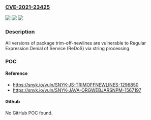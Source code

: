 ### [CVE-2021-23425](https://cve.mitre.org/cgi-bin/cvename.cgi?name=CVE-2021-23425)
![](https://img.shields.io/static/v1?label=Product&message=trim-off-newlines&color=blue)
![](https://img.shields.io/static/v1?label=Version&message=%3E%3D%200%20&color=brighgreen)
![](https://img.shields.io/static/v1?label=Vulnerability&message=Regular%20Expression%20Denial%20of%20Service%20(ReDoS)&color=brighgreen)

### Description

All versions of package trim-off-newlines are vulnerable to Regular Expression Denial of Service (ReDoS) via string processing.

### POC

#### Reference
- https://snyk.io/vuln/SNYK-JS-TRIMOFFNEWLINES-1296850
- https://snyk.io/vuln/SNYK-JAVA-ORGWEBJARSNPM-1567197

#### Github
No GitHub POC found.

